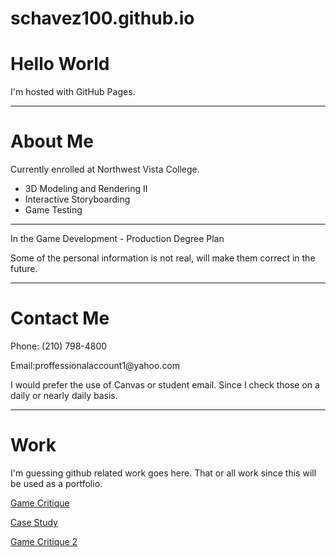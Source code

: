 # schavez100.github.io
<html>
<body>
    <h1>Hello World</h1>
    <p>I'm hosted with GitHub Pages.</p>
    <hr>
    <h1>About Me</h1>
    <p>Currently enrolled at Northwest Vista College.</p>
    <ul>
        <li>3D Modeling and Rendering II</li>
        <li>Interactive Storyboarding</li>
        <li>Game Testing</li>
    </ul>
    <hr>
    <p>In the Game Development - Production Degree Plan</p>
    <p>Some of the personal information is not real, will make them correct in the future.</p>
    <hr>
    <h1>Contact Me</h1>
    <p>Phone: (210) 798-4800</p>
    <p>Email:proffessionalaccount1@yahoo.com </p>
    <p>I would prefer the use of Canvas or student email. Since I check those on a daily or nearly daily basis.</p>
    <hr>
    <h1>Work</h1>
    <p>I'm guessing github related work goes here. That or all work since this will be used as a portfolio.</p>
    <p><a href="./Game_Critique">Game Critique</a></p>
    <p><a href="./Case_Study_Heroku">Case Study</a></p>
    <p><a href="./Game_Critique_2">Game Critique 2</a></p>
</body>
</html>
